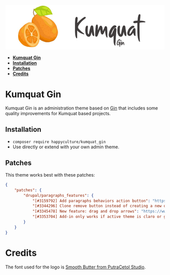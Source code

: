 ![Logo Kumquat Gin](kumquat_gin.png)

* **[Kumquat Gin](#intro)**
* **[Installation](#installation)**
* **[Patches](#patches)**
* **[Credits](#credits)**

# <a name="intro"></a>Kumquat Gin

Kumquat Gin is an administration theme based on [Gin](https://drupal.org/project/gin)
that includes some quality improvements for Kumquat based projects.

## <a name="installation"></a>Installation

- `composer require happyculture/kumquat_gin`
- Use directly or extend with your own admin theme.

## <a name="patches"></a>Patches

This theme works best with these patches:

```json
{
    "patches": {
        "drupal/paragraphs_features": {
            "[#3159792] Add paragraphs behaviors action button": "https://patch-diff.githubusercontent.com/raw/thunder/paragraphs_features/pull/60.diff",
            "[#3344296] Clone remove button instead of creating a new one from scratch": "https://www.drupal.org/files/issues/2023-02-24/3344296-4-1.x.patch",
            "[#3345478] New feature: drag and drop arrows": "https://www.drupal.org/files/issues/2023-03-02/3345478-on-top-of-3159792.patch",
            "[#3353704] Add-in only works if active theme is claro or gin": "https://git.drupalcode.org/project/paragraphs_features/-/merge_requests/13.patch"
        }
    }
}
```

# <a name="credits"></a>Credits

The font used for the logo is [Smooth Butter from PutraCetol Studio](https://putracetol.com/product/smooth-butter/).
